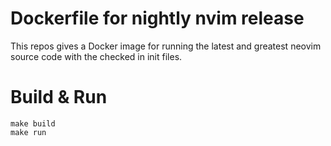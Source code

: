# Dockerfile for nightly nvim release

This repos gives a Docker image for running the latest and greatest neovim source code with the
checked in init files.


# Build & Run

```
make build
make run
```
